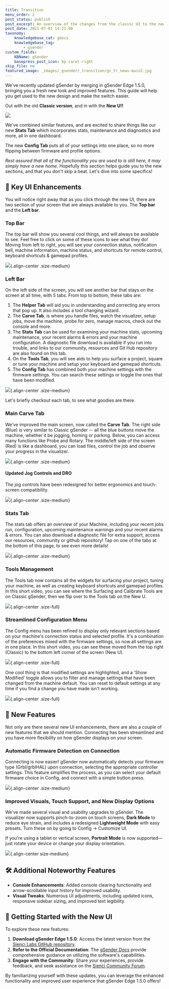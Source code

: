 ```yaml
---
title: Transition
menu_order: 2
post_status: publish
post_excerpt: An overview of the changes from the classic UI to the new and improved UI.
post_date: 2021-07-01 14:21:00
taxonomy:
    knowledgebase_cat: gdocs
    knowledgebase_tag:
        - gsender
custom_fields:
    KBName: gSender
    basepress_post_icon: bp-caret-right
skip_file: no
featured_image: _images/_gsender/_transition/gs_tr_newu-main2.jpg
---
```


We've recently updated gSender by merging in gSender Edge 1.5.0, bringing you a fresh new look and improved features. This guide will help you get used to the new design and make the switch easier.

Out with the old **Classic version**, and in with the **New U!!**

![](/_images/_gsender/_transition/gs_tr_newu-main2.jpg)

We've combined similar features, and are excited to share things like our new **Stats Tab** which incorporates stats, maintenance and diagnostics and more, all in one dashboard.

The new **Config Tab** puts all of your settings into one place, so no more flipping between firmware and profile options.

*Rest assured that all of the functionality you are used to is still here, it may simply have a new home.* Hopefully this section helps guide you to the new sections, and that you don't skip a beat. Let's dive into some specifics!

## 🌟 Key UI Enhancements

You will notice right away that as you click through the new UI, there are two section of your screen that are always available to you. The **Top bar** and the **Left bar**.

### Top Bar

The top bar will show you several cool things, and will always be available to see. Feel free to click on some of these icons to see what they do! Moving from left to right, you will see your connection status, notification bell, machine information, machine status, and shortcuts for remote control, keyboard shortcuts & gamepad profiles.

![](/_images/_gsender/_transition/gs_tr_top-bar.jpg){.align-center .size-medium}

### Left Bar

On the left side of the screen, you will see another bar that stays on the screen at all time, with 5 tabs. From top to bottom, these tabs are:

1. The **Helper Tab** will aid you in understanding and correcting any errors that pop up. It also includes a tool changing wizard.
1. The **Carve Tab**, is where you handle files, watch the visualizer, setup jobs, move the machine, probe for zero, manage macros, check out the console and more.
1. The **Stats Tab** can be used for examining your machine stats, upcoming maintenance, your recent alarms & errors and your machine configuration. A diagnostic file download is available if you run into trouble, and links to our community, resources and Git Hub repository are also found on this tab.
1. On the **Tools Tab**, you will see aids to help you surface a project, square or tune your machine and setup your keyboard and gamepad shortcuts.
1. The **Config Tab** has combined both your machine settings with the firmware settings. You can search these settings or toggle the ones that have been modified.

![](/_images/_gsender/_transition/gs_tr_left-bar.jpg){.align-center .size-medium}

Let's briefly checkout each tab, to see what goodies are there.

### Main Carve Tab

We've improved the main screen, now called the **Carve Tab**. The right side (Blue) is very similar to Classic gSender -- all the blue buttons move the machine, whether it be jogging, homing or parking. Below, you can access many functions like Probe and Rotary. The middle/left side of the screen (Red) is like a dashboard,  you can load files, control the job and observe your progress in the visualizer.

![](/_images/_gsender/_transition/gs_tr_carvemain.jpg){.align-center .size-medium}

#### Updated Jog Controls and DRO

The jog controls have been redesigned for better ergonomics and touch-screen compatibility.

![](/_images/_gsender/_transition/gs_tr_comp-jog.jpg){.align-center .size-medium}

### Stats Tab

The stats tab offers an overview of your Machine, including your recent jobs run, configuration, upcoming maintenance warnings and your recent alarms & errors. You can also download a diagnostic file for extra support, access our resources, community or github repository! Tap on one of the tabs at the bottom of this page, to see even more details!

![](/_images/_gsender/_transition/gs_tr_status.jpg){.align-center .size-medium}

### Tools Management

The Tools tab now contains all the widgets for surfacing your project, tuning your machine, as well as creating keyboard shortcuts and gamepad profiles. In this short video, you can see where the Surfacing and Calibrate Tools are on Classic gSender, then we flip over to the Tools tab on the New U.

![](/_images/_gsender/_transition/gs_tr_surface.gif){.align-center .size-full}

### Streamlined Configuration Menu

The Config menu has been refined to display only relevant sections based on your machine's connection status and selected profile. It's a combination of the   preferences mixed with the  firmware settings, so now all  settings are in one place. In this short video, you can see these moved from the top right (Classic) to the bottom left corner of the screen (New U).

![](../_images/_gsender/_transition/gs_tr_firmwarenew.gif){.align-center .size-full}

One cool thing is that modified settings are highlighted, and a 'Show Modified' toggle allows you to filter and manage settings that have been changed from the machine default. You can reset to default settings at any time if you find a change you have made isn't working.

![](/_images/_gsender/_transition/gs_tr_modified.gif){.align-center .size-full}

## 🌟 New Features

Not only are there several new UI enhancements, there are also a couple of new features that we should mention. Connecting has been streamlined and you have more flexibility on how gSender displays on your screen.

### Automatic Firmware Detection on Connection

Connecting is now easier! gSender now automatically detects your firmware type (Grbl/grblHAL) upon connection, selecting the appropriate controller settings. This feature simplifies the process, as you can select your default firmware choice in Config, and connect with a simple button press.

![](/_images/_gsender/_transition/gs_tr_connect-auto.gif){.align-center .size-medium}

### Improved Visuals, Touch Support, and New Display Options

We've made several visual and usability upgrades to gSender. The visualizer now supports pinch-to-zoom on touch screens, **Dark Mode** to reduce eye strain, and includes a redesigned **Lightweight Mode** with easy presets. Turn these on by going to Config -> Customize UI.

If you're using a tablet or vertical screen, **Portrait Mode** is now supported—just rotate your device or change your display orientation.

![](/_images/_gsender/_transition/gs_tr_portrait.jpg){.align-center size-medium}

## 🛠️ Additional Noteworthy Features

* **Console Enhancements**: Added console clearing functionality and arrow-scrollable input history for improved usability.
* **Visual Tweaks**: Numerous UI adjustments, including updated icons, responsive sidebar sizing, and improved text legibility.

## 📘 Getting Started with the New UI

To explore these new features:

1. **Download gSender Edge 1.5.0**: Access the latest version from the [Sienci Labs GitHub repository](https://github.com/Sienci-Labs/gsender/releases).
2. **Refer to the Official Documentation**: The [gSender Docs](https://resources.sienci.com/view/gs-using-gsender/) provide comprehensive guidance on utilizing the software's capabilities.
3. **Engage with the Community**: Share your experiences, provide feedback, and seek assistance on the [Sienci Community Forum](https://forum.sienci.com/).

By familiarizing yourself with these updates, you can leverage the enhanced functionality and improved user experience that gSender Edge 1.5.0 offers!
